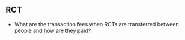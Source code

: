 ## RCT
- What are the transaction fees when RCTs are transferred between people and how are they paid?